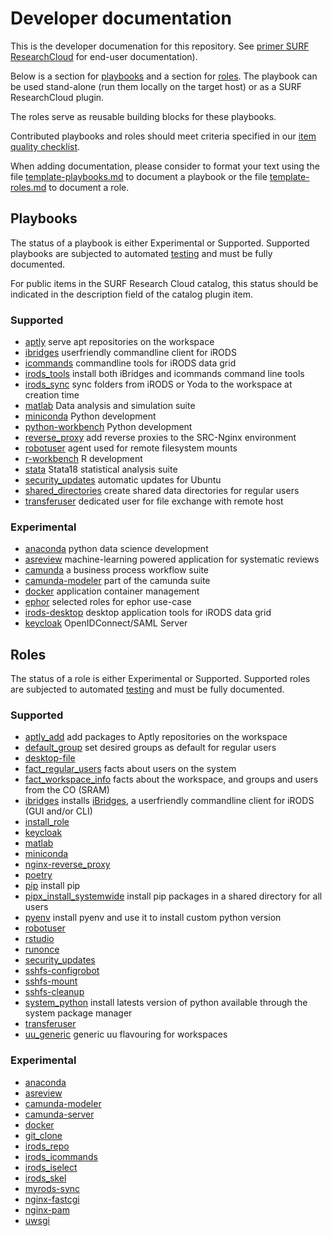 # Developer documentation
This is the developer documenation for this repository.
See [primer SURF ResearchCloud](primer-for-users.md) for end-user documentation).


Below is a section for [playbooks](#Playbooks) and a section for [roles](#Roles).
The playbook can be used stand-alone (run them locally on the target host) 
or as a SURF ResearchCloud plugin.

The roles serve as reusable building blocks for these playbooks.

Contributed playbooks and roles should meet criteria specified in our [item quality checklist](./item_quality_checklist.md).


When adding documentation, please consider to format your text
using the file [template-playbooks.md](playbooks/template-playbooks.md) to
document a playbook
or the file [template-roles.md](roles/template-roles.md) to document a role.

## Playbooks
The status of a playbook is either Experimental or Supported. Supported playbooks are subjected to automated [testing](./index.md#Test-driven-development) and must be fully documented.

For public items in the SURF Research Cloud catalog, this
status should be indicated in the description field of the catalog plugin item.

### Supported

- [aptly](playbooks/aptly.md)  serve apt repositories on the workspace
- [ibridges](playbooks/ibridges.md)  userfriendly commandline client for iRODS
- [icommands](playbooks/icommands.md)  commandline tools for iRODS data grid
- [irods_tools](playbooks/irods_tools.md)  install both iBridges and icommands command line tools
- [irods_sync](playbooks/irods_sync.md)  sync folders from iRODS or Yoda to the workspace at creation time
- [matlab](playbooks/matlab.md) Data analysis and simulation suite
- [miniconda](playbooks/miniconda.md)  Python development
- [python-workbench](playbooks/python-workbench.md)  Python development
- [reverse_proxy](playbooks/reverse_proxy.md) add reverse proxies to the SRC-Nginx environment
- [robotuser](playbooks/robotuser.md) agent used for remote filesystem mounts   
- [r-workbench](playbooks/r-workbench.md)  R development
- [stata](playbooks/stata.md) Stata18 statistical analysis suite
- [security_updates](playbooks/security_updates.md)  automatic updates for Ubuntu
- [shared_directories](playbooks/shared_directories.md) create shared data directories for regular users
- [transferuser](playbooks/transferuser.md) dedicated user for file exchange with remote host

### Experimental

- [anaconda](playbooks/anaconda.md)  python data science development
- [asreview](playbooks/asreview.md)  machine-learning powered application for systematic reviews
- [camunda](playbooks/camunda.md)  a business process workflow suite
- [camunda-modeler](playbooks/camunda-modeler.md)  part of the camunda suite
- [docker](playbooks/docker.md) application container management
- [ephor](playbooks/ephor.md) selected roles for ephor use-case
- [irods-desktop](playbooks/irods-desktop.md) desktop application tools for iRODS data grid
- [keycloak](playbooks/keycloak.md)  OpenIDConnect/SAML Server


## Roles

The status of a role is either Experimental or Supported. Supported roles are subjected to automated [testing](./index.md#Test-driven-development) and must be fully documented.

### Supported

- [aptly_add](roles/aptly_add.md) add packages to Aptly repositories on the workspace
- [default_group](roles/default_group.md) set desired groups as default for regular users
- [desktop-file](roles/desktop_file.md)
- [fact_regular_users](roles/fact_regular_users.md) facts about users on the system
- [fact_workspace_info](roles/fact_workspace_info.md) facts about the workspace, and groups and users from the CO (SRAM)
- [ibridges](roles/ibridges.md)  installs [iBridges](https://github.com/UtrechtUniversity/iBridges), a userfriendly commandline client for iRODS (GUI and/or CLI)
- [install_role](roles/install_role.md)
- [keycloak](roles/keycloak.md)
- [matlab](roles/matlab.md)
- [miniconda](roles/miniconda.md)
- [nginx-reverse_proxy](roles/nginx-reverse_proxy.md)
- [poetry](roles/poetry.md)
- [pip](roles/pip.md)  install pip
- [pipx_install_systemwide](roles/pipx_install_systemwide.md) install pip packages in a shared directory for all users
- [pyenv](roles/pyenv.md)  install pyenv and use it to install custom python version
- [robotuser](roles/robotuser.md)
- [rstudio](roles/rstudio.md)
- [runonce](roles/runonce.md)
- [security_updates](roles/security_updates.md)
- [sshfs-configrobot](roles/sshfs-configrobot.md)
- [sshfs-mount](roles/sshfs-mount.md)
- [sshfs-cleanup](roles/sshfs-cleanup.md)   
- [system_python](roles/system_python.md) install latests version of python available through the system package manager
- [transferuser](roles/transferuser.md)
- [uu_generic](roles/uu_generic.md) generic uu flavouring for workspaces

### Experimental

- [anaconda](roles/anaconda.md)
- [asreview](roles/asreview.md)
- [camunda-modeler](roles/camunda-modeler.md)
- [camunda-server](roles/camunda-server.md)
- [docker](roles/docker.md)
- [git_clone](roles/git_clone.md)
- [irods_repo](roles/irods_repo.md)
- [irods_icommands](roles/irods_icommands.md)
- [irods_iselect](roles/irods_iselect.md)
- [irods_skel](roles/irods_skel.md)
- [myrods-sync](roles/myrods-sync.md)  
- [nginx-fastcgi](roles/nginx-fastcgi.md)   
- [nginx-pam](roles/nginx-pam.md)
- [uwsgi](roles/uwsgi.md)
